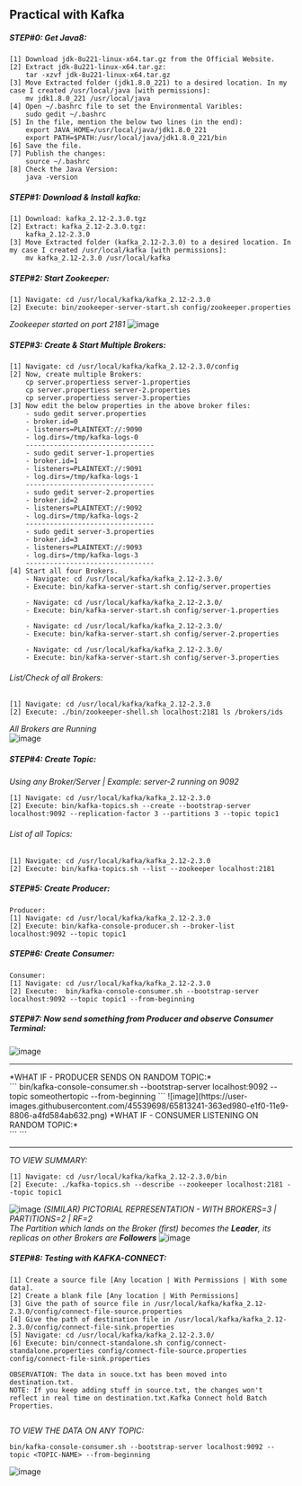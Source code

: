 ## Practical with Kafka

##### STEP#0: Get Java8:

```
[1] Download jdk-8u221-linux-x64.tar.gz from the Official Website.
[2] Extract jdk-8u221-linux-x64.tar.gz:
    tar -xzvf jdk-8u221-linux-x64.tar.gz
[3] Move Extracted folder (jdk1.8.0_221) to a desired location. In my case I created /usr/local/java [with permissions]:
    mv jdk1.8.0_221 /usr/local/java
[4] Open ~/.bashrc file to set the Environmental Varibles:
    sudo gedit ~/.bashrc	
[5] In the file, mention the below two lines (in the end):
    export JAVA_HOME=/usr/local/java/jdk1.8.0_221
    export PATH=$PATH:/usr/local/java/jdk1.8.0_221/bin
[6] Save the file.
[7] Publish the changes:
    source ~/.bashrc
[8] Check the Java Version: 
    java -version
```
##### STEP#1: Download & Install kafka:
```
[1] Download: kafka_2.12-2.3.0.tgz
[2] Extract: kafka_2.12-2.3.0.tgz:
    kafka_2.12-2.3.0
[3] Move Extracted folder (kafka_2.12-2.3.0) to a desired location. In my case I created /usr/local/kafka [with permissions]:
    mv kafka_2.12-2.3.0 /usr/local/kafka       
```
##### STEP#2: Start Zookeeper:
```
[1] Navigate: cd /usr/local/kafka/kafka_2.12-2.3.0
[2] Execute: bin/zookeeper-server-start.sh config/zookeeper.properties 
```
*Zookeeper started on port 2181*
![image](https://user-images.githubusercontent.com/45539698/66250650-2892d200-e763-11e9-9a29-2255515a6c16.png)


##### STEP#3: Create & Start Multiple Brokers:
```
[1] Navigate: cd /usr/local/kafka/kafka_2.12-2.3.0/config
[2] Now, create multiple Brokers:
    cp server.propertiess server-1.properties
    cp server.propertiess server-2.properties
    cp server.propertiess server-3.properties
[3] Now edit the below properties in the above broker files:
    - sudo gedit server.properties
    - broker.id=0
    - listeners=PLAINTEXT://:9090
    - log.dirs=/tmp/kafka-logs-0
    --------------------------------
    - sudo gedit server-1.properties
    - broker.id=1
    - listeners=PLAINTEXT://:9091
    - log.dirs=/tmp/kafka-logs-1
    --------------------------------
    - sudo gedit server-2.properties
    - broker.id=2
    - listeners=PLAINTEXT://:9092
    - log.dirs=/tmp/kafka-logs-2
    --------------------------------
    - sudo gedit server-3.properties
    - broker.id=3
    - listeners=PLAINTEXT://:9093
    - log.dirs=/tmp/kafka-logs-3
    --------------------------------
[4] Start all four Brokers.
    - Navigate: cd /usr/local/kafka/kafka_2.12-2.3.0/
    - Execute: bin/kafka-server-start.sh config/server.properties 
    
    - Navigate: cd /usr/local/kafka/kafka_2.12-2.3.0/
    - Execute: bin/kafka-server-start.sh config/server-1.properties 
    
    - Navigate: cd /usr/local/kafka/kafka_2.12-2.3.0/  
    - Execute: bin/kafka-server-start.sh config/server-2.properties 
    
    - Navigate: cd /usr/local/kafka/kafka_2.12-2.3.0/ 
    - Execute: bin/kafka-server-start.sh config/server-3.properties 

```
###### List/Check of all Brokers: </br>
```
[1] Navigate: cd /usr/local/kafka/kafka_2.12-2.3.0 
[2] Execute: ./bin/zookeeper-shell.sh localhost:2181 ls /brokers/ids
```
*All Brokers are Running* </br>
![image](https://user-images.githubusercontent.com/45539698/66250957-62fe6e00-e767-11e9-928d-19b88e9070aa.png)


##### STEP#4: Create Topic:
*Using any Broker/Server | Example: server-2 running on 9092*
```
[1] Navigate: cd /usr/local/kafka/kafka_2.12-2.3.0
[2] Execute: bin/kafka-topics.sh --create --bootstrap-server localhost:9092 --replication-factor 3 --partitions 3 --topic topic1
```
###### List of all Topics: </br>
```
[1] Navigate: cd /usr/local/kafka/kafka_2.12-2.3.0 
[2] Execute: bin/kafka-topics.sh --list --zookeeper localhost:2181 
```
##### STEP#5: Create Producer:
```
Producer:
[1] Navigate: cd /usr/local/kafka/kafka_2.12-2.3.0
[2] Execute: bin/kafka-console-producer.sh --broker-list localhost:9092 --topic topic1
```

##### STEP#6: Create Consumer:
```
Consumer:
[1] Navigate: cd /usr/local/kafka/kafka_2.12-2.3.0
[2] Execute:  bin/kafka-console-consumer.sh --bootstrap-server localhost:9092 --topic topic1 --from-beginning
```

##### STEP#7: Now send something from Producer and observe Consumer Terminal:

![image](https://user-images.githubusercontent.com/45539698/66251066-52e78e00-e769-11e9-8e6e-2fb3728638f8.png)

<hr>
*WHAT IF - PRODUCER SENDS ON RANDOM TOPIC:*  </br>
```
bin/kafka-console-consumer.sh --bootstrap-server localhost:9092 --topic someothertopic --from-beginning
```
![image](https://user-images.githubusercontent.com/45539698/65813241-363ed980-e1f0-11e9-8806-a4fd584ab632.png)
*WHAT IF - CONSUMER LISTENING ON RANDOM TOPIC:* </br>  
```
```

<hr>

*TO VIEW SUMMARY:* </br>
```
[1] Navigate: cd /usr/local/kafka/kafka_2.12-2.3.0/bin
[2] Execute: ./kafka-topics.sh --describe --zookeeper localhost:2181 --topic topic1
```
![image](https://user-images.githubusercontent.com/45539698/66251615-bb396e00-e76f-11e9-9285-3a9b240cf51d.png)
*(SIMILAR) PICTORIAL REPRESENTATION - WITH BROKERS=3 | PARTITIONS=2 | RF=2* </br>
*The Partition which lands on the Broker (first) becomes the **Leader**, its replicas on other Brokers are **Followers***
![image](https://user-images.githubusercontent.com/45539698/66251920-52ec8b80-e773-11e9-8f60-876385469d94.png)

##### STEP#8: Testing with KAFKA-CONNECT:
```
[1] Create a source file [Any location | With Permissions | With some data].
[2] Create a blank file [Any location | With Permissions]
[3] Give the path of source file in /usr/local/kafka/kafka_2.12-2.3.0/config/connect-file-source.properties
[4] Give the path of destination file in /usr/local/kafka/kafka_2.12-2.3.0/config/connect-file-sink.properties
[5] Navigate: cd /usr/local/kafka/kafka_2.12-2.3.0/
[6] Execute: bin/connect-standalone.sh config/connect-standalone.properties config/connect-file-source.properties config/connect-file-sink.properties

OBSERVATION: The data in souce.txt has been moved into destination.txt.
NOTE: If you keep adding stuff in source.txt, the changes won't reflect in real time on destination.txt.Kafka Connect hold Batch Properties.
    
```  
*TO VIEW THE DATA ON ANY TOPIC:* </br>
```
bin/kafka-console-consumer.sh --bootstrap-server localhost:9092 --topic <TOPIC-NAME> --from-beginning
```
![image](https://user-images.githubusercontent.com/45539698/66253162-67378500-e781-11e9-8acf-10203f937f01.png)
